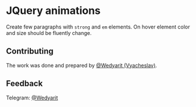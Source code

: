 # JQuery animations
Create few paragraphs with `strong` and `em` elements. On hover element color and size should be fluently change.

## Contributing
The work was done and prepared by [@Wedyarit (Vyacheslav)](https://github.com/Wedyarit).

## Feedback
Telegram: [@Wedyarit](https://t.me/Wedyarit)